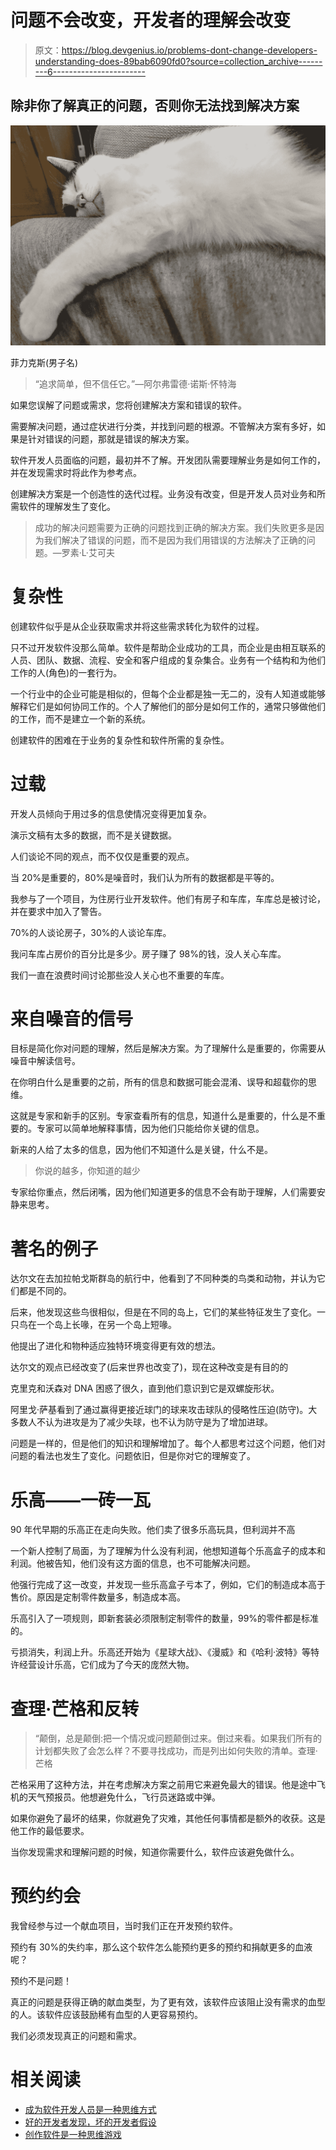 # 问题不会改变，开发者的理解会改变

> 原文：<https://blog.devgenius.io/problems-dont-change-developers-understanding-does-89bab6090fd0?source=collection_archive---------6----------------------->

## 除非你了解真正的问题，否则你无法找到解决方案

![](img/c0065b5c7f34b50b66f2130255fee5f2.png)

菲力克斯(男子名)

> “追求简单，但不信任它。”—阿尔弗雷德·诺斯·怀特海

如果您误解了问题或需求，您将创建解决方案和错误的软件。

需要解决问题，通过症状进行分类，并找到问题的根源。不管解决方案有多好，如果是针对错误的问题，那就是错误的解决方案。

软件开发人员面临的问题，最初并不了解。开发团队需要理解业务是如何工作的，并在发现需求时将此作为参考点。

创建解决方案是一个创造性的迭代过程。业务没有改变，但是开发人员对业务和所需软件的理解发生了变化。

> 成功的解决问题需要为正确的问题找到正确的解决方案。我们失败更多是因为我们解决了错误的问题，而不是因为我们用错误的方法解决了正确的问题。—罗素·L·艾可夫

# 复杂性

创建软件似乎是从企业获取需求并将这些需求转化为软件的过程。

只不过开发软件没那么简单。软件是帮助企业成功的工具，而企业是由相互联系的人员、团队、数据、流程、安全和客户组成的复杂集合。业务有一个结构和为他们工作的人(角色)的一套行为。

一个行业中的企业可能是相似的，但每个企业都是独一无二的，没有人知道或能够解释它们是如何协同工作的。个人了解他们的部分是如何工作的，通常只够做他们的工作，而不是建立一个新的系统。

创建软件的困难在于业务的复杂性和软件所需的复杂性。

# 过载

开发人员倾向于用过多的信息使情况变得更加复杂。

演示文稿有太多的数据，而不是关键数据。

人们谈论不同的观点，而不仅仅是重要的观点。

当 20%是重要的，80%是噪音时，我们认为所有的数据都是平等的。

我参与了一个项目，为住房行业开发软件。他们有房子和车库，车库总是被讨论，并在要求中加入了警告。

70%的人谈论房子，30%的人谈论车库。

我问车库占房价的百分比是多少。房子赚了 98%的钱，没人关心车库。

我们一直在浪费时间讨论那些没人关心也不重要的车库。

# **来自噪音的信号**

目标是简化你对问题的理解，然后是解决方案。为了理解什么是重要的，你需要从噪音中解读信号。

在你明白什么是重要的之前，所有的信息和数据可能会混淆、误导和超载你的思维。

这就是专家和新手的区别。专家查看所有的信息，知道什么是重要的，什么是不重要的。专家可以简单地解释事情，因为他们只能给你关键的信息。

新来的人给了太多的信息，因为他们不知道什么是关键，什么不是。

> 你说的越多，你知道的越少

专家给你重点，然后闭嘴，因为他们知道更多的信息不会有助于理解，人们需要安静来思考。

# 著名的例子

达尔文在去加拉帕戈斯群岛的航行中，他看到了不同种类的鸟类和动物，并认为它们都是不同的。

后来，他发现这些鸟很相似，但是在不同的岛上，它们的某些特征发生了变化。一只鸟在一个岛上长喙，在另一个岛上短喙。

他提出了进化和物种适应独特环境变得更有效的想法。

达尔文的观点已经改变了(后来世界也改变了)，现在这种改变是有目的的

克里克和沃森对 DNA 困惑了很久，直到他们意识到它是双螺旋形状。

阿里戈·萨基看到了通过赢得更接近球门的球来攻击球队的侵略性压迫(防守)。大多数人不认为进攻是为了减少失球，也不认为防守是为了增加进球。

问题是一样的，但是他们的知识和理解增加了。每个人都思考过这个问题，他们对问题的看法也发生了变化。问题依旧，但是你对它的理解变了。

# **乐高——一砖一瓦**

90 年代早期的乐高正在走向失败。他们卖了很多乐高玩具，但利润并不高

一个新人控制了局面，为了理解为什么没有利润，他想知道每个乐高盒子的成本和利润。他被告知，他们没有这方面的信息，也不可能解决问题。

他强行完成了这一改变，并发现一些乐高盒子亏本了，例如，它们的制造成本高于售价。原因是定制零件数量多，制造成本高。

乐高引入了一项规则，即新套装必须限制定制零件的数量，99%的零件都是标准的。

亏损消失，利润上升。乐高还开始为《星球大战》、《漫威》和《哈利·波特》等特许经营设计乐高，它们成为了今天的庞然大物。

# **查理·芒格和反转**

> “颠倒，总是颠倒:把一个情况或问题颠倒过来。倒过来看。如果我们所有的计划都失败了会怎么样？不要寻找成功，而是列出如何失败的清单。查理·芒格

芒格采用了这种方法，并在考虑解决方案之前用它来避免最大的错误。他是途中飞机的天气预报员。他想避免什么，飞行员迷路或中弹。

如果你避免了最坏的结果，你就避免了灾难，其他任何事情都是额外的收获。这是他工作的最低要求。

当你发现需求和理解问题的时候，知道你需要什么，软件应该避免做什么。

# 预约约会

我曾经参与过一个献血项目，当时我们正在开发预约软件。

预约有 30%的失约率，那么这个软件怎么能预约更多的预约和捐献更多的血液呢？

预约不是问题！

真正的问题是获得正确的献血类型，为了更有效，该软件应该阻止没有需求的血型的人。该软件应该鼓励稀有血型的人更容易预约。

我们必须发现真正的问题和需求。

# 相关阅读

*   [成为软件开发人员是一种思维方式](/being-a-software-developer-is-way-of-thinking-55c8e2e9e39a)
*   [好的开发者发现，坏的开发者假设](/good-developers-discover-the-software-needed-before-creating-it-472bded6ad24)
*   [创作软件是一种思维游戏](/creating-software-is-a-game-of-thinking-75c0e2a0019d)